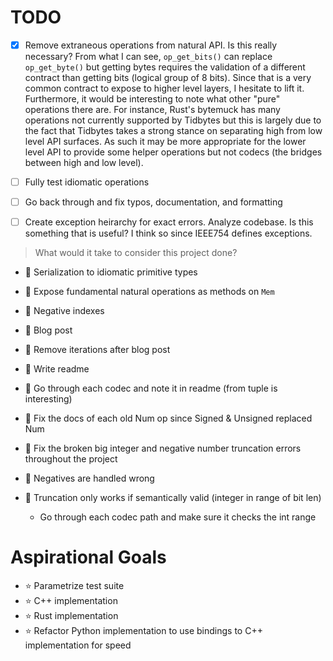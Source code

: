 # TODO

- [X] Remove extraneous operations from natural API.
    Is this really necessary? From what I can see, `op_get_bits()` can replace
    `op_get_byte()` but getting bytes requires the validation of a different
    contract than getting bits (logical group of 8 bits). Since that is a very
    common contract to expose to higher level layers, I hesitate to lift it.
    Furthermore, it would be interesting to note what other "pure" operations
    there are. For instance, Rust's bytemuck has many operations not currently
    supported by Tidbytes but this is largely due to the fact that Tidbytes
    takes a strong stance on separating high from low level API surfaces. As
    such it may be more appropriate for the lower level API to provide some
    helper operations but not codecs (the bridges between high and low level).

- [ ] Fully test idiomatic operations

- [ ] Go back through and fix typos, documentation, and formatting

- [ ] Create exception heirarchy for exact errors. Analyze codebase. Is this
    something that is useful? I think so since IEEE754 defines exceptions.

> What would it take to consider this project done?

- 🔰 Serialization to idiomatic primitive types
- 🔰 Expose fundamental natural operations as methods on `Mem`
- 🔰 Negative indexes
- 🔰 Blog post
- 🔰 Remove iterations after blog post
- 🔰 Write readme
- 🔰 Go through each codec and note it in readme (from tuple is interesting)
- 🔰 Fix the docs of each old Num op since Signed & Unsigned replaced Num
- 🔰 Fix the broken big integer and negative number truncation errors throughout
    the project

- 🐸 Negatives are handled wrong
- 🐸 Truncation only works if semantically valid (integer in range of bit len)
    - Go through each codec path and make sure it checks the int range

# Aspirational Goals

- ⭐ Parametrize test suite
- ⭐ C++ implementation
- ⭐ Rust implementation
- ⭐ Refactor Python implementation to use bindings to C++ implementation for
    speed
